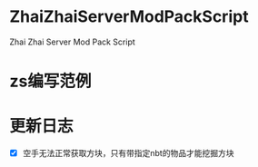 # ZhaiZhaiServerModPackScript
Zhai Zhai Server Mod Pack Script

# zs编写范例

# 更新日志

-[x] 空手无法正常获取方块，只有带指定nbt的物品才能挖掘方块
